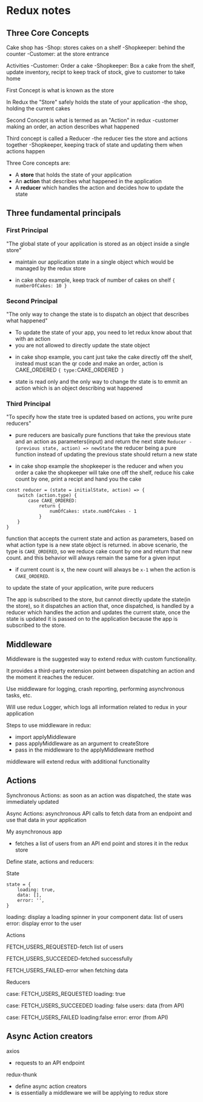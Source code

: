 # Redux notes

## Three Core Concepts

Cake shop has
-Shop: stores cakes on a shelf
-Shopkeeper: behind the counter
-Customer: at the store entrance

Activities
-Customer: Order a cake
-Shopkeeper: Box a cake from the shelf, update inventory, recipt to keep track of stock, give to customer to take home

First Concept is what is known as the store

In Redux the "Store" safely holds the state of your application
-the shop, holding the current cakes

Second Concept is what is termed as an "Action" in redux
-customer making an order, an action describes what happened

Third concept is called a Reducer
-the reducer ties the store and actions together
-Shopkeeper, keeping track of state and updating them when actions happen

Three Core concepts are:
* A **store** that holds the state of your application
* An **action** that describes what happened in the application
* A **reducer** which handles the action and decides how to update the state

## Three fundamental principals

### First Principal
"The global state of your application is stored as an object inside a single store"

- maintain our application state in a single object which would be managed by the redux store

* in cake shop example, keep track of number of cakes on shelf
`{
    numberOfCakes: 10
}`

### Second Principal
"The only way to change the state is to dispatch an object that describes what happened"

- To update the state of your app, you need to let redux know about that with an action
- you are not allowed to directly update the state object

* in cake shop example, you cant just take the cake directly off the shelf, instead must scan the qr code and make an order, action is CAKE_ORDERED
`{
    type:`CAKE_ORDERED`
}`

* state is read only and the only way to change thr state is to emmit an action which is an object describing wat happened

### Third Principal
"To specify how the state tree is updated based on actions, you write pure reducers"
- pure reducers are basically pure functions that take the previous state and an action as parameters(input) and return the next state
`Reducer - (previous state, action) => newState`
the reducer being a pure function instead of updating the previous state should return a new state
* in cake shop example the shopkeeper is the reducer and when you order a cake the shopkeeper will take one off the shelf, reduce his cake count by one, print a recipt and hand you the cake

```
const reducer = (state = initialState, action) => {
    switch (action.type) {
        case CAKE_ORDERED:
            return {
                numOfCakes: state.numOfCakes - 1
            }
    }
}
```
function that accepts the current state and action as parameters, based on what action type is a new state object is returned.
in above scenario, the type is `CAKE_ORDERED`, so we reduce cake count by one and return that new count. and this behavior will always remain the same for a given input

* if current count is x, the new count will always be `x-1` when the action is `CAKE_ORDERED`.

to update the state of your application, write pure reducers

The app is subscribed to the store, but cannot directly update the state(in the store), so it dispatches an action that, once dispatched, is handled by a reducer which handles the action and updates the current state, once the state is updated it is passed on to the application because the app is subscribed to the store.

## Middleware

Middleware is the suggested way to extend redux with custom functionality. 

It provides a third-party extension point between dispatching an action and the moment it reaches the reducer.

Use middleware for logging, crash reporting, performing asynchronous tasks, etc.

Will use redux Logger, which logs all information related to redux in your application

Steps to use middleware in redux:
* import applyMiddleware
* pass applyMiddleware as an argument to createStore
* pass in the middleware to the applyMiddleware method

middleware will extend redux with additional functionality

## Actions

Synchronous Actions: as soon as an action was dispatched, the state was immediately updated

Async Actions: asynchronous API calls to fetch data from an endpoint and use that data in your application

My asynchronous app

- fetches a list of users from an API end point and stores it in the redux store

Define state, actions and reducers:

State

```
state = {
    loading: true,
    data: [],
    error: '',
}
```
loading: display a loading spinner in your component
data: list of users
error: display error to the user

Actions

FETCH_USERS_REQUESTED-fetch list of users

FETCH_USERS_SUCCEEDED-fetched successfully

FETCH_USERS_FAILED-error when fetching data

Reducers

case: FETCH_USERS_REQUESTED
    loading: true

case: FETCH_USERS_SUCCEEDED
    loading: false
    users: data (from API)

case: FETCH_USERS_FAILED
    loading:false
    error: error (from API)

## Async Action creators

axios 
- requests to an API endpoint

redux-thunk 
- define async action creators
- is essentially a middleware we will be applying to redux store